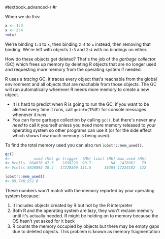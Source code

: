 #textbook_advanced-r #r 

When we do this:

```r
x <- 1:3
x <- 2:4
rm(x)
```

We're binding `1:3` to `x`, then binding `2:4` to `x` instead, then removing that binding. We're left with objects `1:3` and `2:4` with no bindings on either.

How do these objects get deleted? That's the job of the *garbage collector* (GC) which frees up memory by deleting R objects that are no longer used and requesting more memory from the operating system if needed.

R uses a *tracing* GC, it traces every object that's reachable from the global environment and all objects that are reachable from those objects. The GC will run automatically whenever R needs more memory to create a new object.
- It is hard to predict when R is going to run the GC, if you want to be alerted every time it runs, call `gcinfo(TRUE)` for console messages whenever it runs
- You can force garbage collection by calling `gc()`, but there's never any *need* to call it yourself unless you need more memory released to your operating system so other programs can use it (or for the side effect which shows how much memory is being used).

To find the total memory used you can also run `lobstr::mem_used()`.

```r
gc() 
#>           used (Mb) gc trigger  (Mb) limit (Mb) max used (Mb)
#> Ncells  884876 47.3    1698228  90.7         NA  1478961   79
#> Vcells 5026893 38.4   17228590 131.5      16384 17226182  132

lobstr::mem_used()
#> 89,748,952 B
```

These numbers won't match with the memory reported by your operating system because:
1. It includes objects created by R but not by the R interpreter
2. Both R and the operating system are lazy, they won't reclaim memory until it's actually needed. R might be holding on to memory because the OS hasn't yet asked for it back
3. R counts the memory occupied by objects but there may be empty gaps due to deleted objects. This problem is known as memory fragmentation